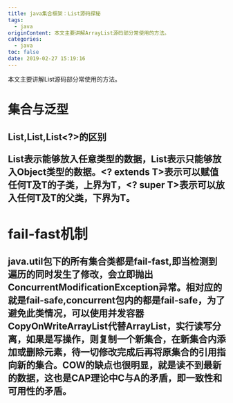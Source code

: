 ```yaml
---
title: java集合框架：List源码探秘
tags:
  - java
originContent: 本文主要讲解ArrayList源码部分常使用的方法。
categories:
  - java
toc: false
date: 2019-02-27 15:19:16
---
```


本文主要讲解List源码部分常使用的方法。
<!-- more -->
# 集合与泛型
## List,List<Object>,List<?>的区别
List表示能够放入任意类型的数据，List<Object>表示只能够放入Object类型的数据。<? extends T>表示可以赋值任何T及T的子类，上界为T，<? super T>表示可以放入任何T及T的父类，下界为T。
## fail-fast机制
java.util包下的所有集合类都是fail-fast,即当检测到遍历的同时发生了修改，会立即抛出ConcurrentModificationException异常。相对应的就是fail-safe,concurrent包内的都是fail-safe，为了避免此类情况，可以使用并发容器CopyOnWriteArrayList代替ArrayList，实行读写分离，如果是写操作，则复制一个新集合，在新集合内添加或删除元素，待一切修改完成后再将原集合的引用指向新的集合。COW的缺点也很明显，就是读不到最新的数据，这也是CAP理论中C与A的矛盾，即一致性和可用性的矛盾。
